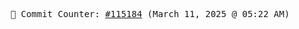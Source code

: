 <p align="center">
    <samp>
        📮 Commit Counter: <a href="https://github.com/Javascript-void0/Javascript-void0/commits/main">#115184</a> (March 11, 2025 @ 05:22 AM)
    </samp>
</p>